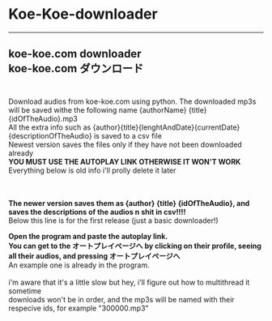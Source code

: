 # Koe-Koe-downloader
------------
<b>koe-koe.com downloader<br/>
koe-koe.com ダウンロード</b><br/></br>
----
Download audios from koe-koe.com using python. The downloaded mp3s will be saved withe the following name {authorName} {title} {idOfTheAudio}.mp3<br>
All the extra info such as {author}{title}{lenghtAndDate}{currentDate}{descriptionOfTheAudio} is saved to a csv file<br>
Newest version saves the files only if they have not been downloaded already<br>
<b>YOU MUST USE THE AUTOPLAY LINK OTHERWISE IT WON'T WORK</b></br>
Everything below is old info i'll  prolly delete it later
<br><br><br>






<b>The newer version saves them as {author} {title} {idOfTheAudio}, and saves the descriptions of the audios n shit in csv!!!!</b></br>
Below this line is for the first release (just a basic downloader!)<br/>

<b>Open the program and paste the autoplay link. </b><br/>
<b>You can get to the オートプレイページへ by clicking on their profile, seeing all their audios, and pressing オートプレイページへ</b>
<br/>An example one is already in the program.
<br/>
<br/>
i'm aware that it's a little slow but hey, i'll figure out how to multithread it sometime</br>
downloads won't be in order, and the mp3s will be named with their respecive ids, for example "300000.mp3"<br/>

